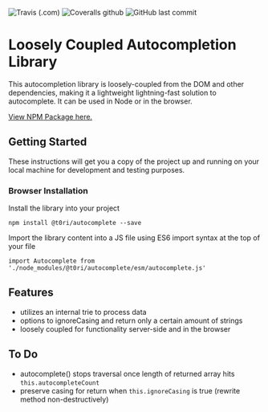 ![Travis (.com)](https://img.shields.io/travis/com/t0ri/autocomplete)
![Coveralls github](https://img.shields.io/coveralls/github/t0ri/autocomplete)
![GitHub last commit](https://img.shields.io/github/last-commit/t0ri/autocomplete)

# Loosely Coupled Autocompletion Library
This autocompletion library is loosely-coupled from the DOM and other dependencies, making it a lightweight lightning-fast solution to autocomplete.  It can be used in Node or in the browser.

[View NPM Package here.](https://www.npmjs.com/package/@t0ri/autocomplete)


## Getting Started
These instructions will get you a copy of the project up and running on your local machine for development and testing purposes.

### Browser Installation
Install the library into your project
```
npm install @t0ri/autocomplete --save
```

Import the library content into a JS file using ES6 import syntax at the top of your file
```
import Autocomplete from './node_modules/@t0ri/autocomplete/esm/autocomplete.js'
```

## Features
- utilizes an internal trie to process data
- options to ignoreCasing and return only a certain amount of strings
- loosely coupled for functionality server-side and in the browser

## To Do
- autocomplete() stops traversal once length of returned array hits `this.autocompleteCount`
- preserve casing for return when `this.ignoreCasing` is true (rewrite method non-destructively)